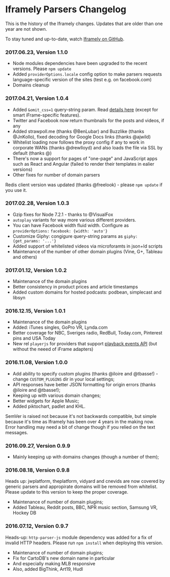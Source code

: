 # Iframely Parsers Changelog

This is the history of the Iframely changes. Updates that are older than one year are not shown.

To stay tuned and up-to-date, watch [Iframely on GitHub](https://github.com/itteco/iframely).

### 2017.06.23, Version 1.1.0

- Node modules dependencies have been upgraded to the recent versions. Please `npm update`
- Added `providerOptions.locale` config option to make parsers requests language-specific version of the sites (test e.g. on facebook.com)
- Domains cleanup

### 2017.04.21, Version 1.0.4

- Added `&omit_css=1` query-string param. Read [details here](https://iframely.com/docs/omit-css) (except for smart iFrame-specific features).
- Twitter and Facebook now return thumbnails for the posts and videos, if any
- Added strawpoll.me (thanks @BenLubar) and Buzzlike (thanks @JnKollo), fixed decoding for Google Docs links (thanks @ajwild)
- Whitelist loading now follows the proxy config if any to work in corporate WANs (thanks @drewlloyd) and also loads the file via SSL by default (thanks @)
- There's now a support for pages of "one-page" and JavaScript apps such as React and Angular (failed to render their templates in ealier versions)
- Other fixes for number of domain parsers

Redis client version was updated (thanks @freelook) - please `npm update` if you use it.


### 2017.02.28, Version 1.0.3

- Gzip fixes for Node 7.2.1 - thanks to @VisualFox
- `autoplay` variants for way more various different providers.
- You can have Facebook width fluid width. Configure as `providerOptions:` `facebook: {width: 'auto'}`
- Customize Giphy: congigure query-string params as `giphy: {get_params: '...'}`
- Added support of whitelisted videos via microforamts in json+ld scripts
- Maintenance of the number of other domain plugins (Vine, G+, Tableau and others)


### 2017.01.12, Version 1.0.2

- Maintenance of the domain plugins
- Better consistency in product prices and article timestamps
- Added custom domains for hosted podcasts: podbean, simplecast and libsyn


### 2016.12.15, Version 1.0.1

- Maintenance of the domain plugins
- Added: iTunes singles, GoPro VR, Lynda.com
- Better coverage for NBC, Sveriges radio, RedBull, Today.com, Pinterest pins and USA Today
- New rel `playerjs` for providers that support [playback events API](https://iframely.com/docs/playerjs) (but without the neeed of iFrame adapters)


### 2016.11.08, Version 1.0.0

- Add ability to specify custom plugins (thanks @iloire and @tbasse!) - change `CUSTOM_PLUGINS` dir in your local settings;
- API responses have better JSON formatting for origin errors (thanks @iloire and @tbasse!);
- Keeping up with various domain changes;
- Better widgets for Apple Music;
- Added piktochart, padlet and KHL.

SemVer is raised not because it's not backwards compatible, but simple because it's time as Iframely has been over 4 years in the making now. Error handling may need a bit of change though if you relied on the text messages.


### 2016.09.27, Version 0.9.9

- Mainly keeping up with domains changes (though a number of them);

### 2016.08.18, Version 0.9.8

Heads up: jwplatform, theplatform, vidyard and cnevids are now covered by generic parsers and appropirate domains will be removed from whitelist. Please update to this version to keep the proper coverage.


- Maintenance of number of domain plugins;
- Added Tableau, Reddit posts, BBC, NPR music section, Samsung VR, Hockey DB


### 2016.07.12, Version 0.9.7

Heads-up: `http-parser-js` module dependency was added for a fix of invalid HTTP headers. Please run `npm install` when deploying this version.

 - Maintenance of number of domain plugins;
 - Fix for CartoDB's new domain name in particular
 - And especially making MLB responsive
 - Also, added BigThink, Art19, Hudl



